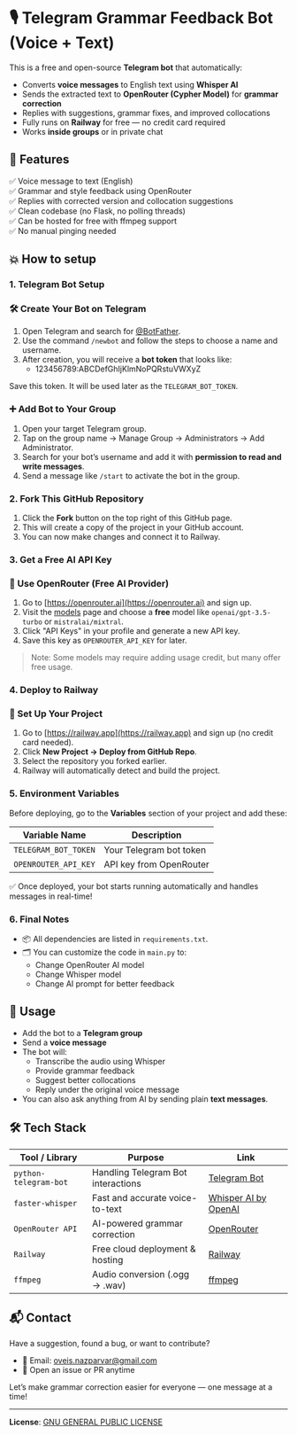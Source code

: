 # 🎙️ Telegram Grammar Feedback Bot (Voice + Text)

This is a free and open-source **Telegram bot** that automatically:
- Converts **voice messages** to English text using **Whisper AI**
- Sends the extracted text to **OpenRouter (Cypher Model)** for **grammar correction**
- Replies with suggestions, grammar fixes, and improved collocations
- Fully runs on **Railway** for free — no credit card required  
- Works **inside groups** or in private chat



## 🧠 Features

✅ Voice message to text (English)  
✅ Grammar and style feedback using OpenRouter  
✅ Replies with corrected version and collocation suggestions  
✅ Clean codebase (no Flask, no polling threads)  
✅ Can be hosted for free with ffmpeg support  
✅ No manual pinging needed 

## 💥 How to setup

### 1. Telegram Bot Setup

### 🛠️ Create Your Bot on Telegram

1. Open Telegram and search for [@BotFather](https://t.me/BotFather).
2. Use the command `/newbot` and follow the steps to choose a name and username.
3. After creation, you will receive a **bot token** that looks like:
   - 123456789:ABCDefGhIjKlmNoPQRstuVWXyZ

Save this token. It will be used later as the `TELEGRAM_BOT_TOKEN`.



### ➕ Add Bot to Your Group

1. Open your target Telegram group.
2. Tap on the group name → Manage Group → Administrators → Add Administrator.
3. Search for your bot’s username and add it with **permission to read and write messages**.
4. Send a message like `/start` to activate the bot in the group.


### 2. Fork This GitHub Repository

1. Click the **Fork** button on the top right of this GitHub page.
2. This will create a copy of the project in your GitHub account.
3. You can now make changes and connect it to Railway.



### 3. Get a Free AI API Key

### 🤖 Use OpenRouter (Free AI Provider)

1. Go to [https://openrouter.ai](https://openrouter.ai) and sign up.
2. Visit the [models](https://openrouter.ai/docs#models) page and choose a **free** model like `openai/gpt-3.5-turbo` or `mistralai/mixtral`.
3. Click "API Keys" in your profile and generate a new API key.
4. Save this key as `OPENROUTER_API_KEY` for later.

> Note: Some models may require adding usage credit, but many offer free usage.



### 4. Deploy to Railway

### 🚂 Set Up Your Project

1. Go to [https://railway.app](https://railway.app) and sign up (no credit card needed).
2. Click **New Project → Deploy from GitHub Repo**.
3. Select the repository you forked earlier.
4. Railway will automatically detect and build the project.



### 5. Environment Variables

Before deploying, go to the **Variables** section of your project and add these:

| Variable Name        | Description                            |
|----------------------|----------------------------------------|
| `TELEGRAM_BOT_TOKEN` | Your Telegram bot token                |
| `OPENROUTER_API_KEY` | API key from OpenRouter                |


✅ Once deployed, your bot starts running automatically and handles messages in real-time!

### 6. Final Notes

- 📦 All dependencies are listed in `requirements.txt`.
- 🗂 You can customize the code in `main.py` to:
  - Change OpenRouter AI model
  - Change Whisper model
  - Change AI prompt for better feedback


## 🤖 Usage

- Add the bot to a **Telegram group**
- Send a **voice message**
- The bot will:
  - Transcribe the audio using Whisper
  - Provide grammar feedback
  - Suggest better collocations
  - Reply under the original voice message
- You can also ask anything from AI by sending plain **text messages**.



## 🛠 Tech Stack

| Tool / Library       | Purpose                            | Link          
|----------------------|------------------------------------|---------------------------------
| `python-telegram-bot`| Handling Telegram Bot interactions | [Telegram Bot](https://github.com/python-telegram-bot/python-telegram-bot)  
| `faster-whisper`     | Fast and accurate voice-to-text    | [Whisper AI by OpenAI](https://github.com/openai/whisper)
| `OpenRouter API`     | AI-powered grammar correction      | [OpenRouter](https://openrouter.ai)
| `Railway`            | Free cloud deployment & hosting    | [Railway](https://railway.app)
| `ffmpeg`             | Audio conversion (.ogg → .wav)     | [ffmpeg](https://ffmpeg.org/)


## 📬 Contact

Have a suggestion, found a bug, or want to contribute?

- 📧 Email: oveis.nazparvar@gmail.com    
- 💬 Open an issue or PR anytime

Let’s make grammar correction easier for everyone — one message at a time!

---

**License**: [ GNU GENERAL PUBLIC LICENSE](LICENSE)
